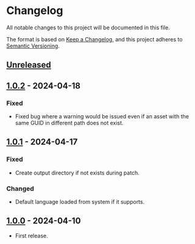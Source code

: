 # Changelog

All notable changes to this project will be documented in this file.

The format is based on [Keep a Changelog](https://keepachangelog.com/en/1.1.0/),
and this project adheres to [Semantic Versioning](https://semver.org/spec/v2.0.0.html).

## [Unreleased]

## [1.0.2] - 2024-04-18

### Fixed

- Fixed bug where a warning would be issued even if an asset with the same GUID in different path does not exist.

## [1.0.1] - 2024-04-17

### Fixed

- Create output directory if not exists during patch.

### Changed

- Default language loaded from system if it supports.

## [1.0.0] - 2024-04-10

- First release.

[unreleased]: https://github.com//hisacat/Unity-AssetPatcher/compare/v1.0.2...HEAD
[1.0.2]: https://github.com//hisacat/Unity-AssetPatcher/compare/v1.0.1...v1.0.2
[1.0.1]: https://github.com//hisacat/Unity-AssetPatcher/compare/v1.0.0...v1.0.1
[1.0.0]: https://github.com//hisacat/Unity-AssetPatcher/releases/tag/v1.0.0
